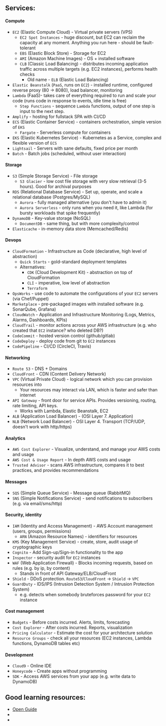 ## Services:
#### Compute
* `EC2` (Elastic Compute Cloud) - Virtual private servers (VPS)
    * `EC2 Spot Instances` - huge discount, but EC2 can reclaim the capacity at any moment. Anything you run here - should be fault-tolerant
    * `EBS` (Elastic Block Store) - Storage for EC2
    * `AMI` (Amazon Machine Images) - OS + installed software
    * `CLB` (Classic Load Balancing) - distributes incoming application traffic across multiple targets (e.g. EC2 instances), performs health checks
        * Old name - `ELB` (Elastic Load Balancing)
* `Elastic Beanstalk` (`PaaS`, runs on `EC2`) - installed runtime, configured reverse proxy (80 -> 8080), load balancer, monitoring
* `Lambda` (FaaS)- takes care of everything required to run and scale your code (runs code in response to events, idle time is free)
    * `Step Functions` - sequence `Lambda` functions, output of one step is input to the next step.
* `Amplify` - hosting for fullstack SPA with CI/CD
* `ECS` (Elastic Container Service) - containers orchestration, simple version of `EKS`
    * `Fargate` - Serverless compute for containers
* `EKS` (Elastic Kubernetes Service) - Kubernetes as a Service, complex and flexible version of `ECS`
* `Lightsail` - Servers with sane defaults, fixed price per month
* `Batch` - Batch jobs (scheduled, without user interaction)
#### Storage
* `S3` (Simple Storage Service) - File storage
    * `S3 Glacier` - low cost file storage with very slow retrieval (3-5 hours). Good for archival purposes
* `RDS` (Relational Database Service) - Set up, operate, and scale a relational database (Postgres/MySQL)
    * `Aurora` - fully managed alternative (you don't have to admin it)
    * `Aurora Serverless` - only runs when you need it, like Lambda (for bursty workloads that spike frequently)
* `DynamoDB` - Key-value storage (NoSQL)
    * `DocumentDB` - same thing, but with more complexity/control
* `Elasticache` - in-memory data store (Memcached/Redis)
#### Devops
* `CloudFormation` - Infrastructure as Code (declarative, high level of abstraction)
    * `Quick Starts` - gold-standard deployment templates
    * Alternatives:
        * `CDK` (Cloud Development Kit) - abstraction on top of CloudFormation
        * `CLI` - imperative, low level of abstraction
        * `Terraform`
* `OpsWorks` - use code to automate the configurations of your `EC2` servers (via Chef/Puppet)
* `Marketplace` - pre-packaged images with installed software (e.g. SonarQube, Grafana)
* `CloudWatch` - Application and Infrastructure Monitoring (Logs, Metrics, Alarms, Dashboards, KPIs)
* `CloudTrail` - monitor actions across your AWS infrastructure (e.g. who created that `EC2` instance? who deleted DB?)
* `CodeCommit` - hosted version control (github/gitlab)
* `CodeDeploy` - deploy code from git to `EC2` instances
* `CodePipeline` - CI/CD (CircleCI, Travis)
#### Networking
* `Route 53` - DNS + Domains
* `CloudFront` - CDN (Content Delivery Network)
* `VPC` (Virtual Private Cloud) - logical network which you can provision resources into
    * Your resources may interact via LAN, which is faster and safer than internet
* `API Gateway` - front door for service APIs. Provides versioning, routing, rate limiting, API keys.
    * Works with Lambda, Elastic Beanstalk, EC2
* `ALB` (Application Load Balancer) - (OSI Layer 7. Application)
* `NLB` (Network Load Balancer) - OSI Layer 4. Transport (TCP/UDP, doesn't work with http/https)
#### Analytics
* `AWS Cost Explorer` - Visualize, understand, and manage your AWS costs and usage
* `AWS Cost & Usage Report` - In depth AWS costs and usage
* `Trusted Advisor` - scans AWS infrastructure, compares it to best practices, and provides recommendations
#### Messages
* `SQS` (Simple Queue Service) - Message queue (RabbitMQ)
* `SNS` (Simple Notifications Service) - send notifications to subscribers (e.g. via email/sms/http)
#### Security, identity
* `IAM` (Identity and Access Management) - AWS Account management (users, groups, permissions)
    * `ARN` (Amazon Resource Names) - identifiers for resources
* `KMS` (Key Management Service) - create, store, audit usage of cryptographic keys
* `Cognito` - Add Sign-up/Sign-in functionality to the app
* `Inspector` - security audit for `EC2` instances
* `WAF` (Web Application Firewall) - Blocks incoming requests, based on rules (e.g. by ip, by content)
    * Stands in front of API Gateway/ELB/CloudFront
* `Shield` - DDoS protection. `Route53`/`CloudFront` -> `Shield` -> `VPC`
* `GuardDuty` - IDS/IPS (Intrusion Detection System / Intrusion Protection System)
    * e.g. detects when somebody bruteforces password for your `EC2` instance
#### Cost management
* `Budgets` - Before costs incurred. Alerts, limits, forecasting
* `Cost Explorer` - After costs incurred. Reports, visualization
* `Pricing Calculator` - Estimate the cost for your architecture solution
* `Resource Groups` - check all your resources (EC2 instances, Lambda functions, DynamoDB tables etc)
#### Development
* `Cloud9` - Online IDE
* `Honeycode` - Create apps without programming
* `SDK` - Access AWS services from your app (e.g. write data to DynamoDB)


## Good learning resources:
* [Open Guide](https://github.com/open-guides/og-aws)
* 
* 